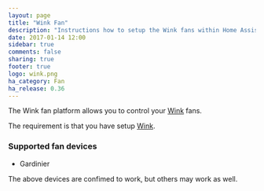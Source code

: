 ```yaml
---
layout: page
title: "Wink Fan"
description: "Instructions how to setup the Wink fans within Home Assistant."
date: 2017-01-14 12:00
sidebar: true
comments: false
sharing: true
footer: true
logo: wink.png
ha_category: Fan
ha_release: 0.36
---
```



The Wink fan platform allows you to control your [Wink](http://www.wink.com/) fans.

The requirement is that you have setup [Wink](/components/wink/).


### Supported fan devices

- Gardinier


<p class='note'>
The above devices are confimed to work, but others may work as well.
</p>

